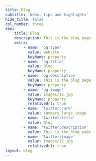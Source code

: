 ```yaml
---
title: Blog
subtitle: 'News, tips and highlights'
hide_title: false
col_number: three
seo:
    title: Blog
    description: This is the blog page
    extra:
        - name: 'og:type'
          value: website
          keyName: property
        - name: 'og:title'
          value: Blog
          keyName: property
        - name: 'og:description'
          value: This is the blog page
          keyName: property
        - name: 'og:image'
          value: images/12.jpg
          keyName: property
          relativeUrl: true
        - name: 'twitter:card'
          value: summary_large_image
        - name: 'twitter:title'
          value: Blog
        - name: 'twitter:description'
          value: This is the blog page
        - name: 'twitter:image'
          value: images/12.jpg
          relativeUrl: true
layout: blog
---
```

